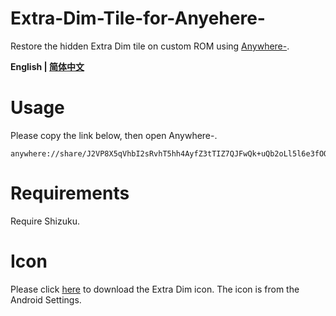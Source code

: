 # Extra-Dim-Tile-for-Anyehere-
Restore the hidden Extra Dim tile on custom ROM using [Anywhere-](https://github.com/zhaobozhen/Anywhere-).

**English | [简体中文](https://github.com/hrsthrt74/Extra-Dim-Tile-for-Anyehere-/blob/main/README_zh_cn.md)**

# Usage
Please copy the link below, then open Anywhere-.
```
anywhere://share/J2VP8X5qVhbI2sRvhT5hh4AyfZ3tTIZ7QJFwQk+uQb2oLl5l6e3fOQH6qhYqCQOvXNbLpXkx1YSHuIF20UN3S8qz773U32oKCBzJ0jCAgYucrYId+KV8wk7y7AR/WTFeCUfsmrpdrBcC0gjns8L1HnltJg+20TPQC1oRQKPJELn3AZ0Uc+94OsnWdYOaVwZpyYlwhf1O+wDEIP3I0rSa3V8LVWbgRqJZ20ZZmAZ5m1xDLqydhDwok+OEodaSx3NcOkqkbvEK3X5xPbLC1rEp3GREV6t+1EOEnw3hOrPIlYrpgEl0FaEMkmlVbVoU0MshfGadtevxdM8QSL4XKrpz1CogMbiIpMzzTrtsnn3GrlpSTYGxVZq9ZCJJTJMuy7rkywk//w38XPShgU7NqSFQZZZbJ/eE7yai/J47VQ==
```

# Requirements
Require Shizuku.

# Icon
Please click [here](https://github.com/hrsthrt74/Extra-Dim-Tile-for-Anyehere-/raw/main/ic_extra_dim.png) to download the Extra Dim icon. The icon is from the Android Settings.